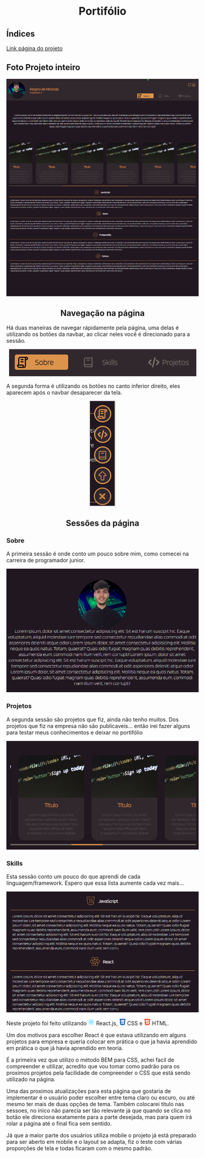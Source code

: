 <h1 style="text-align: center;">Portifólio</h1>

<h2>Índices</h2>
<a href="https://magnomf.github.io/portfolio/">Link página do projeto</a>

<h2>Foto Projeto inteiro</h2>
<p style="text-align: center;">
<img src="./imgReadme/foto_projeto_todo.png">
</p>

<h2 style="text-align: center;">Navegação na página</h2>

<p>Há duas maneiras de navegar rápidamente pela página, uma delas é utilizando os botões da navbar, ao clicar neles você é direcionado para a sessão.</p>
<p style="text-align: center;">
<img src="./imgReadme/botoes_navbar.png">
</p>

<p>A segunda forma é utilizando os botões no canto inferior direito, eles aparecem após o navbar desaparecer da tela.</p>

<p style="text-align: center;">
<img src="./imgReadme/navbar_lateral.png">
</p>

<h2 style="text-align: center;">Sessões da página</h2>

<h3>Sobre</h3>
<p>A primeira sessão é onde conto um pouco sobre mim, como comecei na carreira de programador junior.</p>
<p style="text-align: center;">
<img src="./imgReadme/sessao_1.png">
</p>

<h3>Projetos</h3>
<p>A segunda sessão são projetos que fiz,  ainda não tenho muitos. 
Dos projetos que fiz na empresa não são publicaveis... então irei fazer alguns para testar meus conhecimentos e deixar no portifólio</p>
<p style="text-align: center;">
<img src="./imgReadme/sessao_2.png">
</p>

<h3>Skills</h3>
<p>Esta sessão conto um pouco do que aprendi de cada linguagem/framework. Espero que essa lista aumente cada vez mais...</p>
<p style="text-align: center;">
<img src="./imgReadme/sessao_3.png">
</p>

<p>Neste projeto foi feito utilizando <img style="height: 17px" src="./imgReadme/react_icon.svg"> React.js,  <img style="height: 17px" src="./imgReadme/css_icon.svg"> CSS e <img style="height: 17px" src="./imgReadme/html_icon.svg"> HTML.</p>

<p>Um dos motivos para escolher React é que estava utilizando em alguns projetos para empresa e queria colocar em prática o que ja havia aprendido em prática o que já havia aprendido em teoria.</p>

<p>É a primeira vez que utilizo o método BEM para CSS, achei facil de compreender e utilizar, acredito que vou tomar como padrão para os proximos projetos pela facilidade de compreender o CSS que está sendo utilizado na página.</p>

<p>Uma das proximos atualizações para esta página que gostaria de implementar é o usuário poder escolher entre tema claro ou escuro, ou até mesmo ter mais de duas opções de tema. Também colocarei titulo nas sessoes, no inico não parecia ser tão relevante já que quando se clica no botão ele direciona exatamente para a parte desejada, mas para quem irá rolar a página até o final fica sem sentido.</p>

<p>Já que a maior parte dos usuários utiliza mobile o projeto já está preparado para ser aberto em mobile e o layout se adapta, fiz o teste com várias proporções de tela e todas ficaram com o mesmo padrão.</p>
